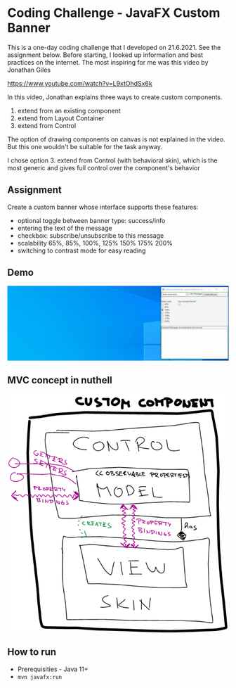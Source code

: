 # Coding Challenge - JavaFX Custom Banner
This is a one-day coding challenge that I developed on 21.6.2021. See the assignment below.
Before starting, I looked up information and best practices on the internet. The most inspiring for me was this video by Jonathan Giles

https://www.youtube.com/watch?v=L9xtOhdSx6k

In this video, Jonathan explains three ways to create custom components.
1) extend from an existing component
2) extend from Layout Container
3) extend from Control

The option of drawing components on canvas is not explained in the video. But this one wouldn't be suitable for the task anyway.

I chose option 3. extend from Control (with behavioral skin), which is the most generic and gives full control over the component's behavior 

## Assignment
Create a custom banner whose interface supports these features:
* optional toggle between banner type: success/info
* entering the text of the message
* checkbox: subscribe/unsubscribe to this message
* scalability 65%, 85%, 100%, 125% 150% 175% 200%
* switching to contrast mode for easy reading

## Demo
![APP_Screenshot1.png](./doc/img/Animated_Demo.gif)

## MVC concept in nuthell
![Controll_Skin_MVC_pattern.png](./doc/img/Controll_Skin_MVC_pattern2.png)

## How to run
* Prerequisities - Java 11+
* `mvn javafx:run`